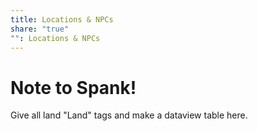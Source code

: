 ```yaml
---
title: Locations & NPCs
share: "true"
"": Locations & NPCs
---
```


# Note to Spank!

Give all land "Land" tags and make a dataview table here.